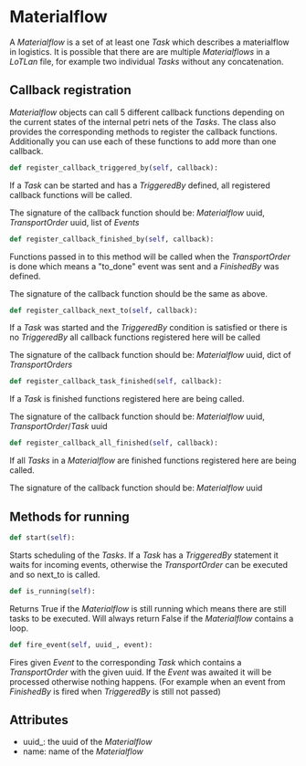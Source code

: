 # Materialflow

A *Materialflow* is a set of at least one *Task* which describes a materialflow in logistics.
It is possible that there are are multiple *Materialflows* in a *LoTLan* file, for example two individual *Tasks* without any concatenation.

## Callback registration

*Materialflow* objects can call 5 different callback functions depending on the current states of the 
internal petri nets of the *Tasks*. The class also provides the corresponding methods to register the callback functions.
Additionally you can use each of these functions to add more than one callback.

```python
def register_callback_triggered_by(self, callback):
```
If a *Task* can be started and has a *TriggeredBy* defined, all registered callback functions will be called.

The signature of the callback function should be: *Materialflow* uuid, *TransportOrder* uuid, list of *Events*

```python
def register_callback_finished_by(self, callback):
```
Functions passed in to this method will be called when the *TransportOrder* is done which means a "to_done" event was sent and a *FinishedBy* was defined.

The signature of the callback function should be the same as above.


```python
def register_callback_next_to(self, callback):
```
If a *Task* was started and the *TriggeredBy* condition is satisfied or there is no *TriggeredBy* all callback functions registered here will be called
    
The signature of the callback function should be: *Materialflow* uuid, dict of *TransportOrders*


```python
def register_callback_task_finished(self, callback):
```
If a *Task* is finished functions registered here are being called.

The signature of the callback function should be: *Materialflow* uuid, *TransportOrder*/*Task* uuid

```python
def register_callback_all_finished(self, callback):
```
If all *Tasks* in a *Materialflow* are finished functions registered here are being called.

The signature of the callback function should be: *Materialflow* uuid

## Methods for running

```python
def start(self):
```
Starts scheduling of the *Tasks*. If a *Task* has a *TriggeredBy* statement it waits for incoming events, otherwise the *TransportOrder* can be executed and so next_to is called.


```python
def is_running(self):
```
Returns True if the *Materialflow* is still running which means there are still tasks to be executed.
Will always return False if the *Materialflow* contains a loop.

```python
def fire_event(self, uuid_, event):
```
Fires given *Event* to the corresponding *Task* which contains a *TransportOrder* with the given uuid.
If the *Event* was awaited it will be processed otherwise nothing happens. (For example when an event from *FinishedBy* is fired when *TriggeredBy* is still not passed)

## Attributes

* uuid_: the uuid of the *Materialflow*
* name: name of the *Materialflow*